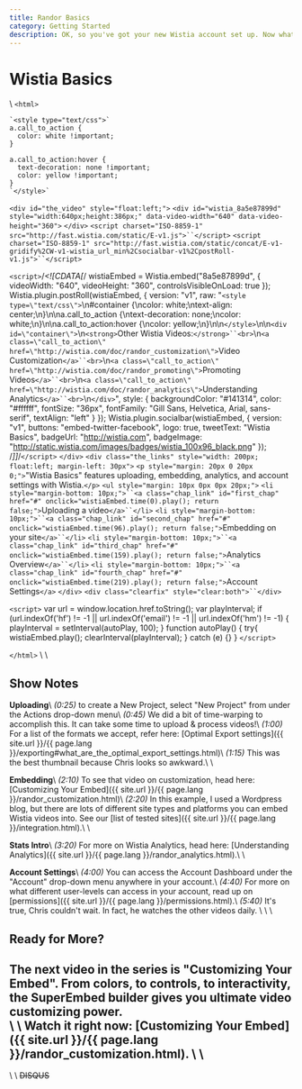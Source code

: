 ```yaml
---
title: Randor Basics
category: Getting Started
description: OK, so you've got your new Wistia account set up. Now what? Watch this quick video to get a solid foundation set up!
---
```


# Wistia Basics

\\
`<html>`



    `<style type="text/css">`
    a.call_to_action {
      color: white !important;
    }

    a.call_to_action:hover {
      text-decoration: none !important;
      color: yellow !important;
    }
    `</style>`
`<div id="the_video" style="float:left;">`
`<div id="wistia_8a5e87899d" style="width:640px;height:386px;" data-video-width="640" data-video-height="360">`&nbsp;`</div>`
`<script charset="ISO-8859-1" src="http://fast.wistia.com/static/E-v1.js">``</script>`
`<script charset="ISO-8859-1" src="http://fast.wistia.com/static/concat/E-v1-gridify%2CW-v1-wistia_url_min%2Csocialbar-v1%2CpostRoll-v1.js">``</script>`

`<script>`/*<![CDATA[*/
wistiaEmbed = Wistia.embed("8a5e87899d", {
    videoWidth: "640",
    videoHeight: "360",
    controlsVisibleOnLoad: true
});
Wistia.plugin.postRoll(wistiaEmbed, {
    version: "v1",
    raw: "`<style type=\"text/css\">`\n#container {\ncolor: white;\ntext-align: center;\n}\n\na.call_to_action {\ntext-decoration: none;\ncolor: white;\n}\n\na.call_to_action:hover {\ncolor: yellow;\n}\n\n`</style>`\n\n`<div id=\"container\">`\n`<strong>`Other Wistia Videos:`</strong>``<br>`\n`<a class=\"call_to_action\" href=\"http://wistia.com/doc/randor_customization\">`Video Customization`</a>``<br>`\n`<a class=\"call_to_action\" href=\"http://wistia.com/doc/randor_promoting\">`Promoting Videos`</a>``<br>`\n`<a class=\"call_to_action\" href=\"http://wistia.com/doc/randor_analytics\">`Understanding Analytics`</a>``<br>`\n`</div>`",
    style: {
    backgroundColor: "#141314",
    color: "#ffffff",
    fontSize: "36px",
    fontFamily: "Gill Sans, Helvetica, Arial, sans-serif",
    textAlign: "left"
    }
});
Wistia.plugin.socialbar(wistiaEmbed, {
    version: "v1",
    buttons: "embed-twitter-facebook",
    logo: true,
    tweetText: "Wistia Basics",
    badgeUrl: "http://wistia.com",
    badgeImage: "http://static.wistia.com/images/badges/wistia_100x96_black.png"
});
/*]]*/`</script>`
`</div>`
`<div class="the_links" style="width: 200px; float:left; margin-left: 30px">`
`<p style="margin: 20px 0 20px 0;">`"Wistia Basics" features uploading, embedding, analytics, and account settings with Wistia.`</p>`
`<ul style="margin: 10px 0px 0px 20px;">`
`<li style="margin-bottom: 10px;">``<a class="chap_link" id="first_chap" href="#" onclick="wistiaEmbed.time(0).play(); return false;">`Uploading a video`</a>``</li>`
`<li style="margin-bottom: 10px;">``<a class="chap_link" id="second_chap" href="#" onclick="wistiaEmbed.time(96).play(); return false;">`Embedding on your site`</a>``</li>`
`<li style="margin-bottom: 10px;">``<a class="chap_link" id="third_chap" href="#" onclick="wistiaEmbed.time(159).play(); return false;">`Analytics Overview`</a>``</li>`
`<li style="margin-bottom: 10px;">``<a class="chap_link" id="fourth_chap" href="#" onclick="wistiaEmbed.time(219).play(); return false;">`Account Settings`</a>`
`</div>`
`<div class="clearfix" style="clear:both">``</div>`

`<script>`
var url = window.location.href.toString();
var playInterval;
if (url.indexOf('hf') != -1 || url.indexOf('email') != -1 || url.indexOf('hm') != -1)
{
    playInterval = setInterval(autoPlay, 100);
}
function autoPlay()
{
    try{
    wistiaEmbed.play();
    clearInterval(playInterval);
    } catch (e) {}
}
`</script>`

`</html>`
\\
\\
## Show Notes

**Uploading**\\
*(0:25)* to create a New Project, select "New Project" from under the Actions drop-down menu\\
*(0:45)* We did a bit of time-warping to accomplish this.  It can take some time to upload & process videos!\\
*(1:00)* For a list of the formats we accept, refer here: [Optimal Export settings]({{ site.url }}/{{ page.lang }}/exporting#what_are_the_optimal_export_settings.html)\\
*(1:15)* This was the best thumbnail because Chris looks so awkward.\\
\\

**Embedding**\\
*(2:10)* To see that video on customization, head here: [Customizing Your Embed]({{ site.url }}/{{ page.lang }}/randor_customization.html)\\
*(2:20)* In this example, I used a Wordpress blog, but there are lots of different site types and platforms you can embed Wistia videos into.  See our [list of tested sites]({{ site.url }}/{{ page.lang }}/integration.html).\\
\\

**Stats Intro**\\
*(3:20)* For more on Wistia Analytics, head here: [Understanding Analytics]({{ site.url }}/{{ page.lang }}/randor_analytics.html).\\
\\

**Account Settings**\\
*(4:00)* You can access the Account Dashboard under the "Account" drop-down menu anywhere in your account.\\
*(4:40)* For more on what different user-levels can access in your account, read up on [permissions]({{ site.url }}/{{ page.lang }}/permissions.html).\\
*(5:40)* It's true, Chris couldn't wait.  In fact, he watches the other videos daily.
\\
\\
\\
## Ready for More?

The next video in the series is **"Customizing Your Embed"**.  From colors, to controls, to interactivity, the SuperEmbed builder gives you ultimate video customizing power.  
\\
\\
Watch it right now: [Customizing Your Embed]({{ site.url }}/{{ page.lang }}/randor_customization.html).
\\
\\
----
\\
\\
~~DISQUS~~
